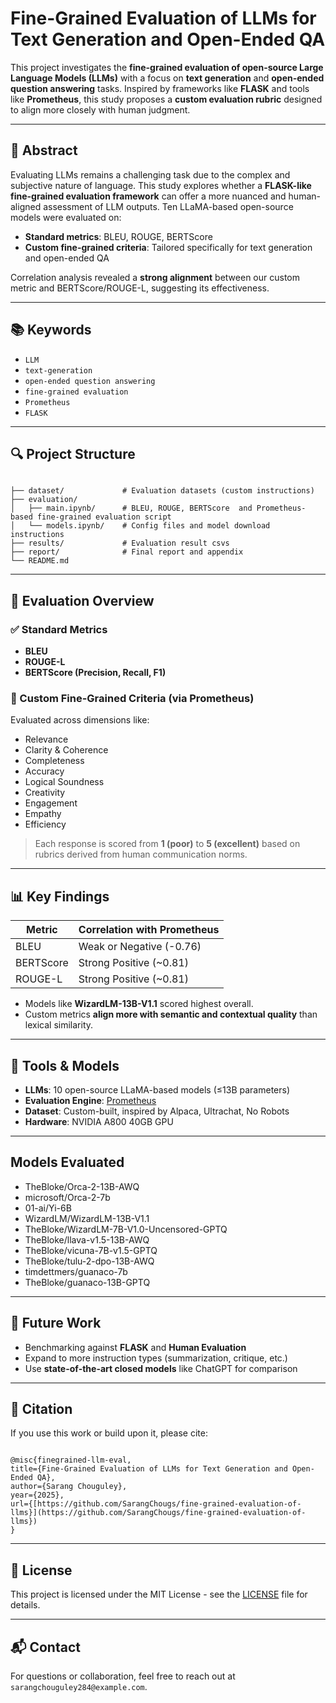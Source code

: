
# Fine-Grained Evaluation of LLMs for Text Generation and Open-Ended QA

This project investigates the **fine-grained evaluation of open-source Large Language Models (LLMs)** with a focus on **text generation** and **open-ended question answering** tasks. Inspired by frameworks like **FLASK** and tools like **Prometheus**, this study proposes a **custom evaluation rubric** designed to align more closely with human judgment.

---

## 🧠 Abstract

Evaluating LLMs remains a challenging task due to the complex and subjective nature of language. This study explores whether a **FLASK-like fine-grained evaluation framework** can offer a more nuanced and human-aligned assessment of LLM outputs. Ten LLaMA-based open-source models were evaluated on:

- **Standard metrics**: BLEU, ROUGE, BERTScore
- **Custom fine-grained criteria**: Tailored specifically for text generation and open-ended QA

Correlation analysis revealed a **strong alignment** between our custom metric and BERTScore/ROUGE-L, suggesting its effectiveness.

---

## 📚 Keywords

- `LLM` 
- `text-generation` 
- `open-ended question answering` 
- `fine-grained evaluation` 
- `Prometheus` 
- `FLASK`

---

## 🔍 Project Structure

```

├── dataset/             # Evaluation datasets (custom instructions)
├── evaluation/
│   ├── main.ipynb/      # BLEU, ROUGE, BERTScore  and Prometheus-based fine-grained evaluation script
│   └── models.ipynb/    # Config files and model download instructions
├── results/             # Evaluation result csvs
├── report/              # Final report and appendix
└── README.md

```

---

## 🧪 Evaluation Overview

### ✅ Standard Metrics
- **BLEU**
- **ROUGE-L**
- **BERTScore (Precision, Recall, F1)**

### 🌟 Custom Fine-Grained Criteria (via Prometheus)
Evaluated across dimensions like:
- Relevance
- Clarity & Coherence
- Completeness
- Accuracy
- Logical Soundness
- Creativity
- Engagement
- Empathy
- Efficiency

> Each response is scored from **1 (poor)** to **5 (excellent)** based on rubrics derived from human communication norms.

---

## 📊 Key Findings

| Metric      | Correlation with Prometheus |
|-------------|-----------------------------|
| BLEU        | Weak or Negative (-0.76)    |
| BERTScore   | Strong Positive (~0.81)     |
| ROUGE-L     | Strong Positive (~0.81)     |

- Models like **WizardLM-13B-V1.1** scored highest overall.
- Custom metrics **align more with semantic and contextual quality** than lexical similarity.

---

## 🔧 Tools & Models

- **LLMs**: 10 open-source LLaMA-based models (≤13B parameters)
- **Evaluation Engine**: [Prometheus](https://github.com/kaistAI/Prometheus)
- **Dataset**: Custom-built, inspired by Alpaca, Ultrachat, No Robots
- **Hardware**: NVIDIA A800 40GB GPU

---

## Models Evaluated

- TheBloke/Orca-2-13B-AWQ 
- microsoft/Orca-2-7b
- 01-ai/Yi-6B 
- WizardLM/WizardLM-13B-V1.1
- TheBloke/WizardLM-7B-V1.0-Uncensored-GPTQ
- TheBloke/llava-v1.5-13B-AWQ
- TheBloke/vicuna-7B-v1.5-GPTQ
- TheBloke/tulu-2-dpo-13B-AWQ
- timdettmers/guanaco-7b
- TheBloke/guanaco-13B-GPTQ

---

## 🧠 Future Work

- Benchmarking against **FLASK** and **Human Evaluation**
- Expand to more instruction types (summarization, critique, etc.)
- Use **state-of-the-art closed models** like ChatGPT for comparison

---

## 📄 Citation

If you use this work or build upon it, please cite:
```

@misc{finegrained-llm-eval,
title={Fine-Grained Evaluation of LLMs for Text Generation and Open-Ended QA},
author={Sarang Chouguley},
year={2025},
url={[https://github.com/SarangChougs/fine-grained-evaluation-of-llms}](https://github.com/SarangChougs/fine-grained-evaluation-of-llms})
}

```

---

## 📝 License

This project is licensed under the MIT License - see the [LICENSE](LICENSE) file for details.

---

## 📬 Contact

For questions or collaboration, feel free to reach out at `sarangchouguley284@example.com`.

```

